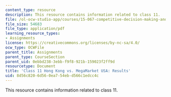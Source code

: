 ```yaml
---
content_type: resource
description: This resource contains information related to class 11.
file: /ol-ocw-studio-app/courses/15-067-competitive-decision-making-and-negotiation-spring-2011/8d56c8206d560ea754ebd566c1edcc4c_MIT15_067S11_Cl11_HK_MU_RE.pdf
file_size: 54683
file_type: application/pdf
learning_resource_types:
- Assignments
license: https://creativecommons.org/licenses/by-nc-sa/4.0/
ocw_type: OCWFile
parent_title: Assignments
parent_type: CourseSection
parent_uid: 0ebbd238-3ebb-f9f8-921b-159023f2ff9d
resourcetype: Document
title: 'Class 11 Hong Kong vs. MegaMarket USA: Results'
uid: 8d56c820-6d56-0ea7-54eb-d566c1edcc4c
---
```

This resource contains information related to class 11.